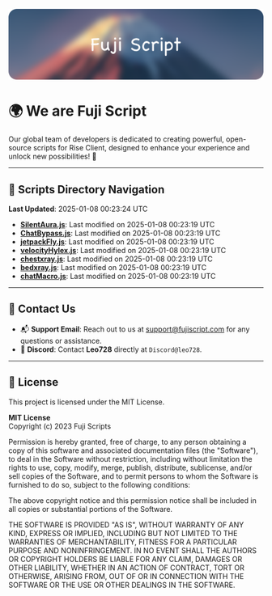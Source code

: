 ![Banner](.github/b.webp)

# 🌍 **We are Fuji Script**

Our global team of developers is dedicated to creating powerful, open-source scripts for Rise Client, designed to enhance your experience and unlock new possibilities! 🌟

---
<!-- SCRIPTS_NAVIGATION_START -->
## 📂 **Scripts Directory Navigation**

**Last Updated**: 2025-01-08 00:23:24 UTC

- **[SilentAura.js](scripts/SilentAura.js)**: Last modified on 2025-01-08 00:23:19 UTC
- **[ChatBypass.js](scripts/ChatBypass.js)**: Last modified on 2025-01-08 00:23:19 UTC
- **[jetpackFly.js](scripts/jetpackFly.js)**: Last modified on 2025-01-08 00:23:19 UTC
- **[velocityHylex.js](scripts/velocityHylex.js)**: Last modified on 2025-01-08 00:23:19 UTC
- **[chestxray.js](scripts/chestxray.js)**: Last modified on 2025-01-08 00:23:19 UTC
- **[bedxray.js](scripts/bedxray.js)**: Last modified on 2025-01-08 00:23:19 UTC
- **[chatMacro.js](scripts/chatMacro.js)**: Last modified on 2025-01-08 00:23:19 UTC

<!-- SCRIPTS_NAVIGATION_END -->

---

## 💬 **Contact Us**  
- 📬 **Support Email**: Reach out to us at [support@fujiscript.com](mailto:support@fujiscript.com) for any questions or assistance.  
- 💬 **Discord**: Contact **Leo728** directly at `Discord@leo728`.

---

## 📜 **License**

This project is licensed under the MIT License.  

**MIT License**  
Copyright (c) 2023 Fuji Scripts  

Permission is hereby granted, free of charge, to any person obtaining a copy of this software and associated documentation files (the "Software"), to deal in the Software without restriction, including without limitation the rights to use, copy, modify, merge, publish, distribute, sublicense, and/or sell copies of the Software, and to permit persons to whom the Software is furnished to do so, subject to the following conditions:  

The above copyright notice and this permission notice shall be included in all copies or substantial portions of the Software.  

THE SOFTWARE IS PROVIDED "AS IS", WITHOUT WARRANTY OF ANY KIND, EXPRESS OR IMPLIED, INCLUDING BUT NOT LIMITED TO THE WARRANTIES OF MERCHANTABILITY, FITNESS FOR A PARTICULAR PURPOSE AND NONINFRINGEMENT. IN NO EVENT SHALL THE AUTHORS OR COPYRIGHT HOLDERS BE LIABLE FOR ANY CLAIM, DAMAGES OR OTHER LIABILITY, WHETHER IN AN ACTION OF CONTRACT, TORT OR OTHERWISE, ARISING FROM, OUT OF OR IN CONNECTION WITH THE SOFTWARE OR THE USE OR OTHER DEALINGS IN THE SOFTWARE.  
